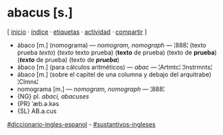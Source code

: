 # abacus [s.]
[ [inicio](https://github.com/jucardus/jucardus.github.io/blob/main/index.md) · [índice](https://github.com/jucardus/jucardus.github.io/blob/main/indice.md) · [etiquetas](https://github.com/jucardus/jucardus.github.io/blob/main/etiquetas.md) · [actividad](https://github.com/jucardus/jucardus.github.io/blob/main/actividad.md) · [compartir](https://x.com/intent/tweet?text=abacus+%5Bs.%5D+%E2%80%94+Diccionario+ingl%C3%A9s-espa%C3%B1ol%2C+Sustantivos+ingleses%0A%0A%E2%86%92+https%3A%2F%2Fgithub.com%2Fjucardus%2Fjucardus.github.io%2Fblob%2Fmain%2Fa%2Fb%2Fa%2Fabacus-s.md%0A%0A%23diccionario_ingles_espanol_jucardus+-+%23sustantivos_ingleses_jucardus) ]

* ábaco [m.] (nomograma) — _nomogram, nomograph_ — ¦888¦ (texto prueba _texto_) (_texto_ texto prueba) (**texto** de prueba) (texto de **prueba**) (***texto*** de prueba) (texto de ***prueba***)
* ábaco [m.] (para cálculos aritméticos) — _abac_ — ¦Artmtc¦ ¦Instrmnts¦
* ábaco [m.] (sobre el capitel de una columna y debajo del arquitrabe) ¦Clmns¦
* nomograma [m.] — _nomogram, nomograph_ — ¦888¦
* {NG} pl. _abaci, abacuses_
* {PR} ˈæb.ə.kəs
* {SL} AB.a.cus

[#diccionario-ingles-espanol](https://github.com/jucardus/jucardus.github.io/blob/main/d/i/diccionario-ingles-espanol.md) - [#sustantivos-ingleses](https://github.com/jucardus/jucardus.github.io/blob/main/s/u/sustantivos-ingleses.md)
